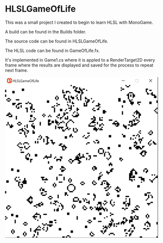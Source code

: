 # HLSLGameOfLife

This was a small project I created to begin to learn HLSL with MonoGame.

A build can be found in the Builds folder.

The source code can be found in HLSLGameOfLife.

The HLSL code can be found in GameOfLife.fx.

It's implemented in Game1.cs where it is appled to a RenderTarget2D every frame where the results are displayed and saved for the process to repeat next frame.

![image of example](imgs/hlslss1.PNG)

